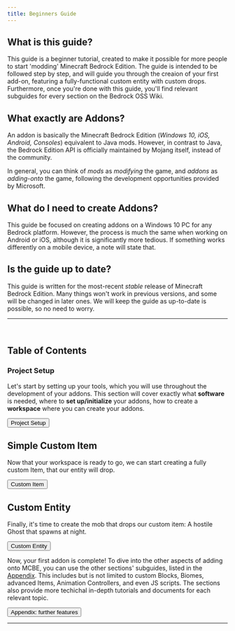 ```yaml
---
title: Beginners Guide
---
```


## **What is this guide?**

This guide is a beginner tutorial, created to make it possible for more people to start 'modding' Minecraft Bedrock Edition. The guide is intended to be followed step by step, and will guide you through the creaion of your first add-on, featuring a fully-functional custom entity with custom drops. Furthermore, once you're done with this guide, you'll find relevant subguides for every section on the Bedrock OSS Wiki.

## **What exactly are Addons?**

An addon is basically the Minecraft Bedrock Edition (_Windows 10, iOS, Android, Consoles_) equivalent to Java mods. However, in contrast to Java, the Bedrock Edition API is officially maintained by Mojang itself, instead of the community.

In general, you can think of _mods_ as _modifying_ the game, and _addons_ as _adding-onto_ the game, following the development opportunities provided by Microsoft.

## **What do I need to create Addons?**

This guide be focused on creating addons on a Windows 10 PC for any Bedrock platform. However, the process is much the same when working on Android or iOS, although it is significantly more tedious. If something works differently on a mobile device, a note will state that.

## **Is the guide up to date?**

This guide is written for the most-recent _stable_ release of Minecraft Bedrock Edition. Many things won't work in previous versions, and some will be changed in later ones. We will keep the guide as up-to-date is possible, so no need to worry.

---

&nbsp;

## Table of Contents

### Project Setup

Let's start by setting up your tools, which you will use throughout the development of your addons. This section will cover exactly what **software** is needed, where to **set up/initialize** your addons, how to create a **workspace** where you can create your addons.

<Button color="green">Project Setup</Button>

## Simple Custom Item

<!-- a simple introduction to addon syntax and so on-->

Now that your workspace is ready to go, we can start creating a fully custom Item, that our entity will drop.

<Button color="green">Custom Item</Button>

## Custom Entity

Finally, it's time to create the mob that drops our custom item: A hostile Ghost that spawns at night.

<Button color="green">Custom Entity</Button>

Now, your first addon is complete! To dive into the other aspects of adding onto MCBE, you can use the other sections' subguides, listed in the [Appendix](/guide/appendix). This includes but is not limited to custom Blocks, Biomes, advanced Items, Animation Controllers, and even JS scripts. The sections also provide more techichal in-depth tutorials and documents for each relevant topic.

<Button color="green">Appendix: further features</Button>

---
